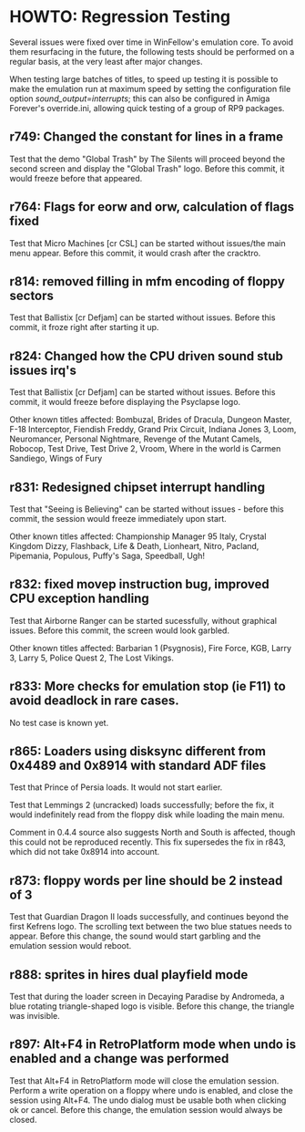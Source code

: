 HOWTO: Regression Testing
===================================================

Several issues were fixed over time in WinFellow's emulation core. 
To avoid them resurfacing in the future, the following tests should be performed 
on a regular basis, at the very least after major changes.

When testing large batches of titles, to speed up testing it is possible to make
the emulation run at maximum speed by setting the configuration file option
_sound_output=interrupts_; this can also be configured in Amiga Forever's 
override.ini, allowing quick testing of a group of RP9 packages.

r749: Changed the constant for lines in a frame
-----------------------------------------------
Test that the demo "Global Trash" by The Silents will proceed beyond the second
screen and display the "Global Trash" logo. Before this commit, it would freeze
before that appeared.

r764: Flags for eorw and orw, calculation of flags fixed
--------------------------------------------------------
Test that Micro Machines [cr CSL] can be started without issues/the main menu
appear. Before this commit, it would crash after the cracktro.

r814: removed filling in mfm encoding of floppy sectors
-------------------------------------------------------
Test that Ballistix [cr Defjam] can be started without issues. Before this commit,
it froze right after starting it up.

r824: Changed how the CPU driven sound stub issues irq's
--------------------------------------------------------
Test that Ballistix [cr Defjam] can be started without issues. Before this commit,
it would freeze before displaying the Psyclapse logo.

Other known titles affected:
Bombuzal, Brides of Dracula, Dungeon Master, F-18 Interceptor,
Fiendish Freddy, Grand Prix Circuit, Indiana Jones 3,
Loom, Neuromancer, Personal Nightmare, 
Revenge of the Mutant Camels, Robocop, Test Drive,
Test Drive 2, Vroom, Where in the world is Carmen Sandiego,
Wings of Fury

r831: Redesigned chipset interrupt handling
-------------------------------------------
Test that "Seeing is Believing" can be started without issues - 
before this commit, the session would freeze immediately upon start.

Other known titles affected:
Championship Manager 95 Italy, Crystal Kingdom Dizzy, Flashback,
Life & Death, Lionheart, Nitro, Pacland, Pipemania, Populous,
Puffy's Saga, Speedball, Ugh!

r832: fixed movep instruction bug, improved CPU exception handling
------------------------------------------------------------------
Test that Airborne Ranger can be started sucessfully, without graphical issues.
Before this commit, the screen would look garbled.

Other known titles affected:
Barbarian 1 (Psygnosis), Fire Force, KGB, Larry 3, Larry 5, Police Quest 2,
The Lost Vikings.

r833: More checks for emulation stop (ie F11) to avoid deadlock in rare cases.
------------------------------------------------------------------------------
No test case is known yet.

r865: Loaders using disksync different from 0x4489 and 0x8914 with standard ADF files
-------------------------------------------------------------------------------------
Test that Prince of Persia loads. It would not start earlier.

Test that Lemmings 2 (uncracked) loads successfully; before the fix, it would
indefinitely read from the floppy disk while loading the main menu.

Comment in 0.4.4 source also suggests North and South is affected, though this could not be
reproduced recently. This fix supersedes the fix in r843, which did not take 0x8914 into 
account.

r873: floppy words per line should be 2 instead of 3
----------------------------------------------------
Test that Guardian Dragon II loads successfully, and continues beyond the first Kefrens logo.
The scrolling text between the two blue statues needs to appear. Before this change, the
sound would start garbling and the emulation session would reboot.

r888: sprites in hires dual playfield mode
------------------------------------------
Test that during the loader screen in Decaying Paradise by Andromeda, a blue rotating 
triangle-shaped logo is visible. Before this change, the triangle was invisible.

r897: Alt+F4 in RetroPlatform mode when undo is enabled and a change was performed
----------------------------------------------------------------------------------
Test that Alt+F4 in RetroPlatform mode will close the emulation session. 
Perform a write operation on a floppy where undo is enabled, and close the session 
using Alt+F4. The undo dialog must be usable both when clicking ok or cancel.
Before this change, the emulation session would always be closed.
